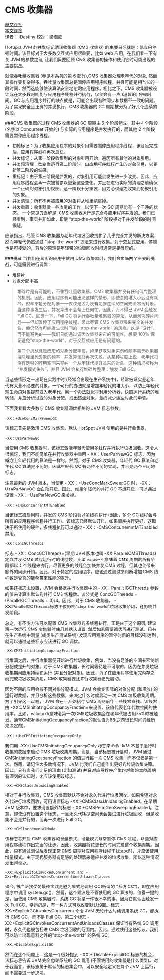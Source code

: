 # CMS 收集器

[原文连接](https://blog.codecentric.de/en/2013/10/useful-jvm-flags-part-7-cms-collector/)   
[本文连接](http://ifeve.com/useful-jvm-flags-part-7-cms-collector/)     
 译者： iDestiny 校对：梁海舰

HotSpot JVM 的并发标记清理收集器 (CMS 收集器) 的主要目标就是：低应用停顿时间。该目标对于大多数交互式应用很重要，比如 web 应用。在我们看一下有关 JVM 的参数之前, 让我们简要回顾 CMS 收集器的操作和使用它时可能出现的主要挑战。

就像吞吐量收集器 (参见本系列的第 6 部分),CMS 收集器处理老年代的对象, 然而其操作要复杂得多。吞吐量收集器总是暂停应用程序线程，并且可能是相当长的一段时间，然而这能够使该算法安全地忽略应用程序。相比之下，CMS 收集器被设计成在大多数时间能与应用程序线程并行执行，仅仅会有一点 (短暂的) 停顿时间。GC 与应用程序并行的缺点就是，可能会出现各种同步和数据不一致的问题。为了实现安全且正确的并发执行，CMS 收集器的 GC 周期被分为了好几个连续的阶段。

###CMS 收集器的过程
CMS 收集器的 GC 周期由 6 个阶段组成。其中 4 个阶段 (名字以 Concurrent 开始的) 与实际的应用程序是并发执行的，而其他 2 个阶段需要暂停应用程序线程。

+ 初始标记：为了收集应用程序的对象引用需要暂停应用程序线程，该阶段完成后，应用程序线程再次启动。
+ 并发标记：从第一阶段收集到的对象引用开始，遍历所有其他的对象引用。
+ 并发预清理：改变当运行第二阶段时，由应用程序线程产生的对象引用，以更新第二阶段的结果。
+ 重标记：由于第三阶段是并发的，对象引用可能会发生进一步改变。因此，应用程序线程会再一次被暂停以更新这些变化，并且在进行实际的清理之前确保一个正确的对象引用视图。这一阶段十分重要，因为必须避免收集到仍被引用的对象。
+ 并发清理：所有不再被应用的对象将从堆里清除掉。
+ 并发重置：收集器做一些收尾的工作，以便下一次 GC 周期能有一个干净的状态。
一个常见的误解是, CMS 收集器运行是完全与应用程序并发的。我们已经看到，事实并非如此，即使 “stop-the-world” 阶段相对于并发阶段的时间很短。

应该指出，尽管 CMS 收集器为老年代垃圾回收提供了几乎完全并发的解决方案，然而年轻代仍然通过 “stop-the-world” 方法来进行收集。对于交互式应用，停顿也是可接受的，背后的原理是年轻带的垃圾回收时间通常是相当短的。

###挑战
当我们在真实的应用中使用 CMS 收集器时，我们会面临两个主要的挑战，可能需要进行调优：

+ 堆碎片
+ 对象分配率高

> 堆碎片是有可能的，不像吞吐量收集器，CMS 收集器并没有任何碎片整理的机制。因此，应用程序有可能出现这样的情形，即使总的堆大小远没有耗尽，但却不能分配对象——仅仅是因为没有足够连续的空间完全容纳对象。当这种事发生后，并发算法不会帮上任何忙，因此，万不得已 JVM 会触发 Full GC。回想一下，Full GC 将运行吞吐量收集器的算法，从而解决碎片问题——但却暂停了应用程序线程。因此尽管 CMS 收集器带来完全的并发性，但仍然有可能发生长时间的 “stop-the-world” 的风险。这是 “设计”，而不能避免的——我们只能通过调优收集器来它的可能性。想要 100% 保证避免”stop-the-world”，对于交互式应用是有问题的。


> 第二个挑战就是应用的对象分配率高。如果获取对象实例的频率高于收集器清除堆里死对象的频率，并发算法将再次失败。从某种程度上说，老年代将没有足够的可用空间来容纳一个从年轻代提升过来的对象。这种情况被称为 “并发模式失败”，并且 JVM 会执行堆碎片整理：触发 Full GC。

当这些情形之一出现在实践中时 (经常会出现在生产系统中)，经常被证实是老年代有大量不必要的对象。一个可行的办法就是增加年轻代的堆大小，以防止年轻代短生命的对象提前进入老年代。另一个办法就似乎利用分析器，快照运行系统的堆转储，并且分析过度的对象分配，找出这些对象，最终减少这些对象的申请。

下面我看看大多数与 CMS 收集器调优相关的 JVM 标志参数。

    -XX：+UseConcMarkSweepGC

该标志首先是激活 CMS 收集器。默认 HotSpot JVM 使用的是并行收集器。

    -XX：UseParNewGC

当使用 CMS 收集器时，该标志激活年轻代使用多线程并行执行垃圾回收。这令人很惊讶，我们不能简单在并行收集器中重用 - XX：UserParNewGC 标志，因为概念上年轻代用的算法是一样的。然而，对于 CMS 收集器，年轻代 GC 算法和老年代 GC 算法是不同的，因此年轻代 GC 有两种不同的实现，并且是两个不同的标志。

注意最新的 JVM 版本，当使用 - XX：+UseConcMarkSweepGC 时，-XX：UseParNewGC 会自动开启。因此，如果年轻代的并行 GC 不想开启，可以通过设置 - XX：-UseParNewGC 来关掉。

    -XX：+CMSConcurrentMTEnabled

当该标志被启用时，并发的 CMS 阶段将以多线程执行 (因此，多个 GC 线程会与所有的应用程序线程并行工作)。该标志已经默认开启，如果顺序执行更好，这取决于所使用的硬件，多线程执行可以通过 - XX：-CMSConcurremntMTEnabled 禁用。

    -XX：ConcGCThreads

标志 - XX：ConcGCThreads=(早期 JVM 版本也叫 -XX:ParallelCMSThreads) 定义并发 CMS 过程运行时的线程数。比如 value=4 意味着 CMS 周期的所有阶段都以 4 个线程来执行。尽管更多的线程会加快并发 CMS 过程，但其也会带来额外的同步开销。因此，对于特定的应用程序，应该通过测试来判断增加 CMS 线程数是否真的能够带来性能的提升。

如果还标志未设置，JVM 会根据并行收集器中的 - XX：ParallelGCThreads 参数的值来计算出默认的并行 CMS 线程数。该公式是 ConcGCThreads = (ParallelGCThreads + 3)/4。因此，对于 CMS 收集器， -XX:ParallelGCThreads标志不仅影响“stop-the-world”垃圾收集阶段，还影响并发阶段。

总之，有不少方法可以配置 CMS 收集器的多线程执行。正是由于这个原因, 建议第一次运行 CMS 收集器时使用其默认设置, 然后如果需要调优再进行测试。只有在生产系统中测量 (或类生产测试系统) 发现应用程序的暂停时间的目标没有达到 , 就可以通过这些标志应该进行 GC 调优。

    -XX:CMSInitiatingOccupancyFraction

当堆满之后，并行收集器便开始进行垃圾收集，例如，当没有足够的空间来容纳新分配或提升的对象。对于 CMS 收集器，长时间等待是不可取的，因为在并发垃圾收集期间应用持续在运行 (并且分配对象)。因此，为了在应用程序使用完内存之前完成垃圾收集周期，CMS 收集器要比并行收集器更先启动。

因为不同的应用会有不同对象分配模式，JVM 会收集实际的对象分配 (和释放) 的运行时数据，并且分析这些数据，来决定什么时候启动一次 CMS 垃圾收集周期。为了引导这一过程， JVM 会在一开始执行 CMS 周期前作一些线索查找。该线索由 -XX:CMSInitiatingOccupancyFraction=来设置，该值代表老年代堆空间的使用率。比如，value=75意味着第一次CMS垃圾收集会在老年代被占用75%时被触发。通常CMSInitiatingOccupancyFraction的默认值为68(之前很长时间的经历来决定的)。

    -XX：+UseCMSInitiatingOccupancyOnly

我们用 -XX+UseCMSInitiatingOccupancyOnly 标志来命令 JVM 不基于运行时收集的数据来启动 CMS 垃圾收集周期。而是，当该标志被开启时，JVM 通过 CMSInitiatingOccupancyFraction 的值进行每一次 CMS 收集，而不仅仅是第一次。然而，请记住大多数情况下，JVM 比我们自己能作出更好的垃圾收集决策。因此，只有当我们充足的理由 (比如测试) 并且对应用程序产生的对象的生命周期有深刻的认知时，才应该使用该标志。

    -XX:+CMSClassUnloadingEnabled

相对于并行收集器，CMS 收集器默认不会对永久代进行垃圾回收。如果希望对永久代进行垃圾回收，可用设置标志 -XX:+CMSClassUnloadingEnabled。在早期 JVM 版本中，要求设置额外的标志 - XX:+CMSPermGenSweepingEnabled。注意，即使没有设置这个标志，一旦永久代耗尽空间也会尝试进行垃圾回收，但是收集不会是并行的，而再一次进行 Full GC。

    -XX:+CMSIncrementalMode

该标志将开启 CMS 收集器的增量模式。增量模式经常暂停 CMS 过程，以便对应用程序线程作出完全的让步。因此，收集器将花更长的时间完成整个收集周期。因此，只有通过测试后发现正常 CMS 周期对应用程序线程干扰太大时，才应该使用增量模式。由于现代服务器有足够的处理器来适应并发的垃圾收集，所以这种情况发生得很少。

    -XX:+ExplicitGCInvokesConcurrent and -XX:+ExplicitGCInvokesConcurrentAndUnloadsClasses

如今, 被广泛接受的最佳实践是避免显式地调用 GC(所谓的 “系统 GC”)，即在应用程序中调用 system.gc()。然而，这个建议是不管使用的 GC 算法的，值得一提的是，当使用 CMS 收集器时，系统 GC 将是一件很不幸的事，因为它默认会触发一次 Full GC。幸运的是，有一种方式可以改变默认设置。标志 - XX:+ExplicitGCInvokesConcurrent 命令 JVM 无论什么时候调用系统 GC，都执行 CMS GC，而不是 Full GC。第二个标志 - XX:+ExplicitGCInvokesConcurrentAndUnloadsClasses 保证当有系统 GC 调用时，永久代也被包括进 CMS 垃圾回收的范围内。因此，通过使用这些标志，我们可以防止出现意料之外的”stop-the-world” 的系统 GC。

    -XX:+DisableExplicitGC

然而在这个问题上… 这是一个很好提到 - XX:+ DisableExplicitGC 标志的机会，该标志将告诉 JVM 完全忽略系统的 GC 调用 (不管使用的收集器是什么类型)。对于我而言，该标志属于默认的标志集合中，可以安全地定义在每个 JVM 上运行，而不需要进一步思考。